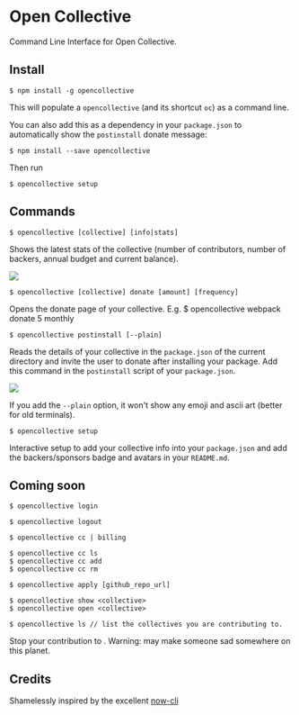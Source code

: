 # Open Collective

Command Line Interface for Open Collective.

## Install

    $ npm install -g opencollective
    
This will populate a `opencollective` (and its shortcut `oc`) as a command line.

You can also add this as a dependency in your `package.json` to automatically show the `postinstall` donate message:

    $ npm install --save opencollective
    
Then run

    $ opencollective setup


## Commands

    $ opencollective [collective] [info|stats]
    
Shows the latest stats of the collective (number of contributors, number of backers, annual budget and current balance).

![](https://cl.ly/1n2u281p2o1k/Screen%20Shot%202017-05-01%20at%204.41.58%20PM.png)

    $ opencollective [collective] donate [amount] [frequency]

Opens the donate page of your collective. E.g. $ opencollective webpack donate 5 monthly

    $ opencollective postinstall [--plain]
    
Reads the details of your collective in the `package.json` of the current directory and invite the user to donate after installing your package.
Add this command in the `postinstall` script of your `package.json`.

![](https://cl.ly/0u2a0z0Y3X37/Screen%20Shot%202017-03-24%20at%202.37.46%20PM.png)

If you add the `--plain` option, it won't show any emoji and ascii art (better for old terminals).

    $ opencollective setup

Interactive setup to add your collective info into your `package.json` and add the backers/sponsors badge and avatars in your `README.md`.


## Coming soon

    $ opencollective login
    
    $ opencollective logout
    
    $ opencollective cc | billing
    
    $ opencollective cc ls
    $ opencollective cc add
    $ opencollective cc rm
    
    $ opencollective apply [github_repo_url]
    
    $ opencollective show <collective>
    $ opencollective open <collective>
    
    $ opencollective ls // list the collectives you are contributing to.

    
Stop your contribution to <collective>. Warning: may make someone sad somewhere on this planet.

## Credits

Shamelessly inspired by the excellent [now-cli](https://github.com/zeit/now-cli)